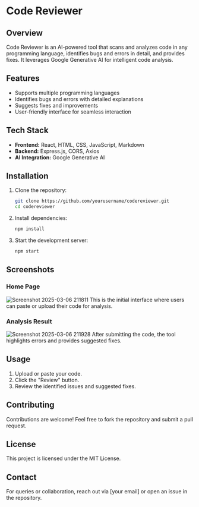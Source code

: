 # Code Reviewer

## Overview
Code Reviewer is an AI-powered tool that scans and analyzes code in any programming language, identifies bugs and errors in detail, and provides fixes. It leverages Google Generative AI for intelligent code analysis.

## Features
- Supports multiple programming languages
- Identifies bugs and errors with detailed explanations
- Suggests fixes and improvements
- User-friendly interface for seamless interaction

## Tech Stack
- **Frontend:** React, HTML, CSS, JavaScript, Markdown
- **Backend:** Express.js, CORS, Axios
- **AI Integration:** Google Generative AI

## Installation
1. Clone the repository:
   ```sh
   git clone https://github.com/yourusername/codereviewer.git
   cd codereviewer
   ```
2. Install dependencies:
   ```sh
   npm install
   ```
3. Start the development server:
   ```sh
   npm start
   ```

## Screenshots
### Home Page
![Screenshot 2025-03-06 211811](https://github.com/user-attachments/assets/ec97c6b5-8de4-4e09-abf3-695dc9f3411a)
This is the initial interface where users can paste or upload their code for analysis.

### Analysis Result
![Screenshot 2025-03-06 211928](https://github.com/user-attachments/assets/464dd8aa-880d-4ea3-afb3-43a3abcb2bee)
After submitting the code, the tool highlights errors and provides suggested fixes.

## Usage
1. Upload or paste your code.
2. Click the "Review" button.
3. Review the identified issues and suggested fixes.

## Contributing
Contributions are welcome! Feel free to fork the repository and submit a pull request.

## License
This project is licensed under the MIT License.

## Contact
For queries or collaboration, reach out via [your email] or open an issue in the repository.

